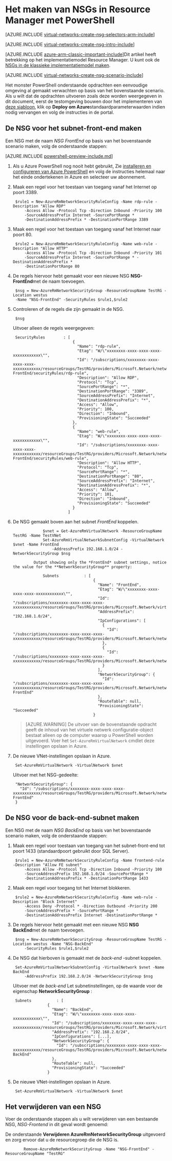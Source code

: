 <properties
   pageTitle="Het maken van NSGs in Azure Resource Manager met PowerShell | Microsoft Azure"
   description="Meer informatie over het maken en implementeren van NSGs in Azure Resource Manager met PowerShell"
   services="virtual-network"
   documentationCenter="na"
   authors="jimdial"
   manager="carmonm"
   editor="tysonn"
   tags="azure-resource-manager"
/>
<tags
   ms.service="virtual-network"
   ms.devlang="na"
   ms.topic="article"
   ms.tgt_pltfrm="na"
   ms.workload="infrastructure-services"
   ms.date="02/23/2016"
   ms.author="jdial" />

# <a name="how-to-create-nsgs-in-resource-manager-by-using-powershell"></a>Het maken van NSGs in Resource Manager met PowerShell

[AZURE.INCLUDE [virtual-networks-create-nsg-selectors-arm-include](../../includes/virtual-networks-create-nsg-selectors-arm-include.md)]

[AZURE.INCLUDE [virtual-networks-create-nsg-intro-include](../../includes/virtual-networks-create-nsg-intro-include.md)]

[AZURE.INCLUDE [azure-arm-classic-important-include](../../includes/azure-arm-classic-important-include.md)]Dit artikel heeft betrekking op het implementatiemodel Resource Manager. U kunt ook de [NSGs in de klassieke implementatiemodel maken](virtual-networks-create-nsg-classic-ps.md).

[AZURE.INCLUDE [virtual-networks-create-nsg-scenario-include](../../includes/virtual-networks-create-nsg-scenario-include.md)]

Het monster PowerShell onderstaande opdrachten een eenvoudige omgeving al gemaakt verwachten op basis van het bovenstaande scenario. Als u wilt dat de opdrachten uitvoeren zoals deze worden weergegeven in dit document, eerst de testomgeving bouwen door het implementeren van [deze sjabloon](http://github.com/telmosampaio/azure-templates/tree/master/201-IaaS-WebFrontEnd-SQLBackEnd), klik op **Deploy om Azure**standaardparameterwaarden indien nodig vervangen en volg de instructies in de portal.

## <a name="how-to-create-the-nsg-for-the-front-end-subnet"></a>De NSG voor het subnet-front-end maken
Een NSG met de naam *NSG FrontEnd* op basis van het bovenstaande scenario maken, volg de onderstaande stappen:

[AZURE.INCLUDE [powershell-preview-include.md](../../includes/powershell-preview-include.md)]

1. Als u Azure PowerShell nog nooit hebt gebruikt, Zie [installeren en configureren van Azure PowerShell](../powershell-install-configure.md) en volg de instructies helemaal naar het einde ondertekenen in Azure en selecteer uw abonnement.

2. Maak een regel voor het toestaan van toegang vanaf het Internet op poort 3389.

        $rule1 = New-AzureRmNetworkSecurityRuleConfig -Name rdp-rule -Description "Allow RDP"
            -Access Allow -Protocol Tcp -Direction Inbound -Priority 100
            -SourceAddressPrefix Internet -SourcePortRange *
            -DestinationAddressPrefix * -DestinationPortRange 3389

3. Maak een regel voor het toestaan van toegang vanaf het Internet naar poort 80.

        $rule2 = New-AzureRmNetworkSecurityRuleConfig -Name web-rule -Description "Allow HTTP"
            -Access Allow -Protocol Tcp -Direction Inbound -Priority 101
            -SourceAddressPrefix Internet -SourcePortRange * -DestinationAddressPrefix *
            -DestinationPortRange 80

4. De regels hiervoor hebt gemaakt voor een nieuwe NSG **NSG-FrontEnd**met de naam toevoegen.

        $nsg = New-AzureRmNetworkSecurityGroup -ResourceGroupName TestRG -Location westus
        -Name "NSG-FrontEnd" -SecurityRules $rule1,$rule2

5. Controleren of de regels die zijn gemaakt in de NSG.

        $nsg

    Uitvoer alleen de regels weergegeven:

        SecurityRules        : [
                                 {
                                   "Name": "rdp-rule",
                                   "Etag": "W/\"xxxxxxxx-xxxx-xxxx-xxxx-xxxxxxxxxxxx\"",
                                   "Id": "/subscriptions/xxxxxxxx-xxxx-xxxx-xxxx-xxxxxxxxxxxx/resourceGroups/TestRG/providers/Microsoft.Network/networkSecurityGroups/NSG-FrontEnd/securityRules/rdp-rule",
                                   "Description": "Allow RDP",
                                   "Protocol": "Tcp",
                                   "SourcePortRange": "*",
                                   "DestinationPortRange": "3389",
                                   "SourceAddressPrefix": "Internet",
                                   "DestinationAddressPrefix": "*",
                                   "Access": "Allow",
                                   "Priority": 100,
                                   "Direction": "Inbound",
                                   "ProvisioningState": "Succeeded"
                                 },
                                 {
                                   "Name": "web-rule",
                                   "Etag": "W/\"xxxxxxxx-xxxx-xxxx-xxxx-xxxxxxxxxxxx\"",
                                   "Id": "/subscriptions/xxxxxxxx-xxxx-xxxx-xxxx-xxxxxxxxxxxx/resourceGroups/TestRG/providers/Microsoft.Network/networkSecurityGroups/NSG-FrontEnd/securityRules/web-rule",
                                   "Description": "Allow HTTP",
                                   "Protocol": "Tcp",
                                   "SourcePortRange": "*",
                                   "DestinationPortRange": "80",
                                   "SourceAddressPrefix": "Internet",
                                   "DestinationAddressPrefix": "*",
                                   "Access": "Allow",
                                   "Priority": 101,
                                   "Direction": "Inbound",
                                   "ProvisioningState": "Succeeded"
                                 }
                               ]

6. De NSG gemaakt boven aan het subnet *FrontEnd* koppelen.

                    $vnet = Get-AzureRmVirtualNetwork -ResourceGroupName TestRG -Name TestVNet
                    Set-AzureRmVirtualNetworkSubnetConfig -VirtualNetwork $vnet -Name FrontEnd
                        -AddressPrefix 192.168.1.0/24 -NetworkSecurityGroup $nsg

                Output showing only the *FrontEnd* subnet settings, notice the value for the **NetworkSecurityGroup** property:

                    Subnets           : [
                                          {
                                            "Name": "FrontEnd",
                                            "Etag": "W/\"xxxxxxxx-xxxx-xxxx-xxxx-xxxxxxxxxxxx\"",
                                            "Id": "/subscriptions/xxxxxxxx-xxxx-xxxx-xxxx-xxxxxxxxxxxx/resourceGroups/TestRG/providers/Microsoft.Network/virtualNetworks/TestVNet/subnets/FrontEnd",
                                            "AddressPrefix": "192.168.1.0/24",
                                            "IpConfigurations": [
                                              {
                                                "Id": "/subscriptions/xxxxxxxx-xxxx-xxxx-xxxx-xxxxxxxxxxxx/resourceGroups/TestRG/providers/Microsoft.Network/networkInterfaces/TestNICWeb2/ipConfigurations/ipconfig1"
                                              },
                                              {
                                                "Id": "/subscriptions/xxxxxxxx-xxxx-xxxx-xxxx-xxxxxxxxxxxx/resourceGroups/TestRG/providers/Microsoft.Network/networkInterfaces/TestNICWeb1/ipConfigurations/ipconfig1"
                                              }
                                            ],
                                            "NetworkSecurityGroup": {
                                              "Id": "/subscriptions/xxxxxxxx-xxxx-xxxx-xxxx-xxxxxxxxxxxx/resourceGroups/TestRG/providers/Microsoft.Network/networkSecurityGroups/NSG-FrontEnd"
                                            },
                                            "RouteTable": null,
                                            "ProvisioningState": "Succeeded"
                                          }

    >[AZURE.WARNING] De uitvoer van de bovenstaande opdracht geeft de inhoud van het virtuele netwerk configuratie-object bestaat alleen op de computer waarop u PowerShell worden uitgevoerd. Voer het `Set-AzureRmVirtualNetwork` cmdlet deze instellingen opslaan in Azure.

7. De nieuwe VNet-instellingen opslaan in Azure.

        Set-AzureRmVirtualNetwork -VirtualNetwork $vnet

    Uitvoer met het NSG-gedeelte:

        "NetworkSecurityGroup": {
          "Id": "/subscriptions/xxxxxxxx-xxxx-xxxx-xxxx-xxxxxxxxxxxx/resourceGroups/TestRG/providers/Microsoft.Network/networkSecurityGroups/NSG-FrontEnd"
        }

## <a name="how-to-create-the-nsg-for-the-back-end-subnet"></a>De NSG voor de back-end-subnet maken
Een NSG met de naam *NSG BackEnd* op basis van het bovenstaande scenario maken, volg de onderstaande stappen:

1. Maak een regel voor toestaan van toegang van het subnet-front-end tot poort 1433 (standaardpoort gebruikt door SQL Server).

        $rule1 = New-AzureRmNetworkSecurityRuleConfig -Name frontend-rule -Description "Allow FE subnet"
            -Access Allow -Protocol Tcp -Direction Inbound -Priority 100
            -SourceAddressPrefix 192.168.1.0/24 -SourcePortRange *
            -DestinationAddressPrefix * -DestinationPortRange 1433

2. Maak een regel voor toegang tot het Internet blokkeren.

        $rule2 = New-AzureRmNetworkSecurityRuleConfig -Name web-rule -Description "Block Internet"
            -Access Deny -Protocol * -Direction Outbound -Priority 200
            -SourceAddressPrefix * -SourcePortRange *
            -DestinationAddressPrefix Internet -DestinationPortRange *

3. De regels hiervoor hebt gemaakt met een nieuwe NSG **NSG BackEnd**met de naam toevoegen.

        $nsg = New-AzureRmNetworkSecurityGroup -ResourceGroupName TestRG -Location westus -Name "NSG-BackEnd"
            -SecurityRules $rule1,$rule2

4. De NSG dat hierboven is gemaakt met de *back-end* -subnet koppelen.

        Set-AzureRmVirtualNetworkSubnetConfig -VirtualNetwork $vnet -Name BackEnd
            -AddressPrefix 192.168.2.0/24 -NetworkSecurityGroup $nsg

    Uitvoer met de *back-end* Let subnetinstellingen, op de waarde voor de eigenschap **NetworkSecurityGroup** :

        Subnets           : [
                      {
                        "Name": "BackEnd",
                        "Etag": "W/\"xxxxxxxx-xxxx-xxxx-xxxx-xxxxxxxxxxxx\"",
                        "Id": "/subscriptions/xxxxxxxx-xxxx-xxxx-xxxx-xxxxxxxxxxxx/resourceGroups/TestRG/providers/Microsoft.Network/virtualNetworks/TestVNet/subnets/BackEnd",
                        "AddressPrefix": "192.168.2.0/24",
                        "IpConfigurations": [...],
                        "NetworkSecurityGroup": {
                          "Id": "/subscriptions/xxxxxxxx-xxxx-xxxx-xxxx-xxxxxxxxxxxx/resourceGroups/TestRG/providers/Microsoft.Network/networkSecurityGroups/NSG-BackEnd"
                        },
                        "RouteTable": null,
                        "ProvisioningState": "Succeeded"
                      }

5. De nieuwe VNet-instellingen opslaan in Azure.

        Set-AzureRmVirtualNetwork -VirtualNetwork $vnet


## <a name="how-to-remove-an-nsg"></a>Het verwijderen van een NSG

Voer de onderstaande stappen als u wilt verwijderen van een bestaande NSG, *NSG-Frontend* in dit geval wordt genoemd:

De onderstaande **Verwijderen AzureRmNetworkSecurityGroup** uitgevoerd en zorg ervoor dat u de resourcegroep die de NSG is.

            Remove-AzureRmNetworkSecurityGroup -Name "NSG-FrontEnd" -ResourceGroupName "TestRG"
